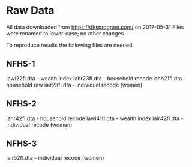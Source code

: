 # Raw Data

All data downloaded from https://dhsprogram.com/ on 2017-05-31
Files were renamed to lower-case; no other changes

To reproduce results the following files are needed.

## NFHS-1

iawi22fl.dta - wealth index
iahr23fl.dta - household recode
iahh21fl.dta - household raw
iair23fl.dta - individual recode (women)

## NFHS-2

iahr42fl.dta - household recode
iawi41fl.dta - wealth index
iair42fl.dta - individual recode (women)

## NFHS-3

iair52fl.dta - individual recode (women)


